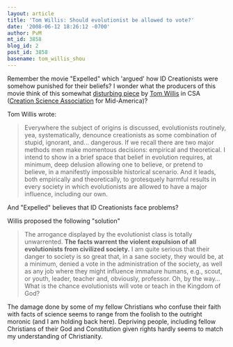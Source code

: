 ```yaml
---
layout: article
title: 'Tom Willis: Should evolutionist be allowed to vote?'
date: '2008-06-12 18:26:12 -0700'
author: PvM
mt_id: 3858
blog_id: 2
post_id: 3858
basename: tom_willis_shou
---
```

Remember the movie "Expelled" which 'argued' how ID Creationists were somehow punished for their beliefs? I wonder what the producers of this movie think of this somewhat [disturbing piece](http://www.csama.org/csanews/nws200807.pdf ) by [Tom Willis](http://www.washingtonpost.com/wp-srv/national/zforum/99/nat082399.htm) in CSA ([Creation Science Association](http://www.csama.org/) for Mid-America)?

Tom Willis wrote:

> Everywhere the subject of origins is discussed, evolutionists routinely, yea, systematically, denounce creationists as some combination of stupid, ignorant, and... dangerous.  If we recall there are two major methods men make momentous decisions: empirical and theoretical.  I intend to show in a brief space that belief in evolution requires, at minimum, deep delusion allowing one to believe, or pretend to believe, in a manifestly impossible historical scenario.  And it leads, both empirically and theoretically, to grotesquely harmful results in every society in which evolutionists are allowed to have a major influence, including our own.

And "Expelled" believes that ID Creationists face problems?

Willis proposed the following "solution"

> The arrogance displayed by the evolutionist class is totally unwarrented.  **The facts warrent the violent expulsion of all evolutionists from civilized society.**  I am quite serious that their danger to society is so great that, in a sane society, they would be, at a minimum, denied a vote in the administration of the society, as well as any job where they might influence immature humans, e.g., scout, or youth, leader, teacher and, obviously, professor.  Oh, by the way… What is the chance evolutionists will vote or teach in the Kingdom of God?

The damage done by some of my fellow Christians who confuse their faith with facts of science seems to range from the foolish to the outright moronic (and I am holding back here). Depriving people, including fellow Christians of their God and Constitution given rights hardly seems to match my understanding of Christianity.
